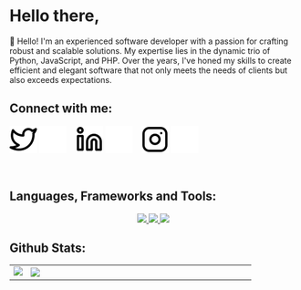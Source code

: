 # Hello there,
👋 Hello! I'm an experienced software developer with a passion for crafting robust and scalable solutions. My expertise lies in the dynamic trio of Python, JavaScript, and PHP. Over the years, I've honed my skills to create efficient and elegant software that not only meets the needs of clients but also exceeds expectations.

## Connect with me:

[![website](./img/twitter-light.svg)](https://twitter.com/OluochIan#gh-light-mode-only)
[![website](./img/twitter-dark.svg)](https://twitter.com/oluoch_ian#gh-dark-mode-only)
&nbsp;&nbsp;
[![website](./img/linkedin-light.svg)](https://www.linkedin.com/in/oluoch-ian-90193a206/#gh-light-mode-only)
[![website](./img/linkedin-dark.svg)](https://www.linkedin.com/in/oluoch-ian-90193a206/#gh-dark-mode-only)
&nbsp;&nbsp;
[![website](./img/instagram-light.svg)](https://instagram.com/oluoch_ian#gh-light-mode-only)
[![website](./img/instagram-dark.svg)](https://instagram.com/oluoch_ian#gh-dark-mode-only)

<br />

## Languages, Frameworks and Tools:
<p align="center">

  <a href="https://skillicons.dev">
    <img src="https://skillicons.dev/icons?i=git,github,c,python,django,php,laravel" />
    <img src="https://skillicons.dev/icons?i=js,vue,typescript,react" />
   <img src="https://skillicons.dev/icons?i=docker,bootstrap,vscode,postman,postgresql,mysql" />
  </a>
         
</p>

## Github Stats:
<table>
  <tr>
    <td>
      <img width="400px" src="https://github-readme-stats.vercel.app/api/top-langs/?username=Morvin-Ian&langs_count=4&layout=compact&theme=tokyonight"/>
    </td>
    <td><img width="380px" align="left" src="https://github-readme-stats.vercel.app/api?username=Morvin-Ian&show_icons=true&count_private=true&include_all_commits&theme=tokyonight"/></td>

  </tr>
    
</table>
